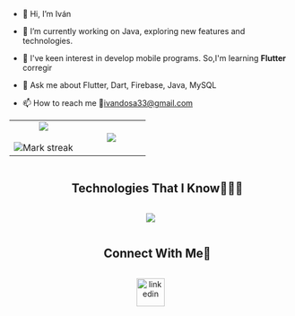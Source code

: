 <!--Intro start-->

- 👋 Hi, I’m Iván
  
- 🔭 I’m currently working on Java, exploring new features and technologies.

- 📱  I've keen interest in develop mobile programs. So,I'm learning **Flutter** corregir

- 💬 Ask me about Flutter, Dart, Firebase, Java, MySQL

- 📫 How to reach me 👀ivandosa33@gmail.com
<!--Intro end-->

<!--- stats & Trophy (start) -->
<p align="center">
  <!--- stats (start) -->
<table align="center">
<tr border="none">
<td width="50%" align="center">
  
  <img  align="center"  src="https://github-readme-stats.vercel.app/api?username=AIVICODE&theme=dark&show_icons=true&count_private=true" />
  <br></br>
  <img  title="🔥 Get streak stats for your profile at git.io/streak-stats" alt="Mark streak" src="https://github-readme-streak-stats.herokuapp.com/?user=1010nishant&theme=dark&hide_border=false" /> 
</td>

<td width="50%" align="center">

  <img  align="center"  src="https://github-readme-stats.anuraghazra1.vercel.app/api/top-langs/?username=AIVICODE&theme=dark&hide_border=false&no-bg=true&no-frame=true&langs_count=10"/>
  
  </td>
</tr>
</table>
<!--- stats (end) -->

<!--h1 without bottom border-->
<div id="user-content-toc">
  <ul align="center">
    <summary><h2 style="display: inline-block">Technologies That I Know👨🏻‍💻</h2></summary>
  </ul>
</div>
<!--tech stack icons-->
<p align="center">
  <a href="https://skillicons.dev">
    <img src="https://skillicons.dev/icons?i=git,css,discord,figma,firebase,github,html,java,js,linux,mysql,postman,py,tailwind,bootstrap,vscode&perline=14" />
  </a>
</p>


<!-- Connect with me -->
<!--h2 without bottom border-->
<div id="user-content-toc">
  <ul align="center">
    <summary><h2 style="display: inline-block">Connect With Me🤝</h2></summary>
  </ul>
</div>

<!--icons and links-->
<p align="center">
<a href="https://www.linkedin.com/in/iv%C3%A1n-dos-santos-856040339/" target="blank"><img align="center" src="https://media.licdn.com/dms/image/v2/D4D03AQHybdtPApTviQ/profile-displayphoto-shrink_400_400/B4DZN.YPCaG0Ak-/0/1732992103397?e=1738195200&v=beta&t=jnkPz2O_KHNWJfzgOWSRa4-I8fu1g6iGNtOvuz-XzXc" alt="linkedin" height="50" width="50" /></a>

  
</p>
